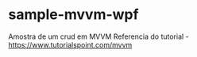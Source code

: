# sample-mvvm-wpf
Amostra de um crud em MVVM
Referencia do tutorial - https://www.tutorialspoint.com/mvvm
